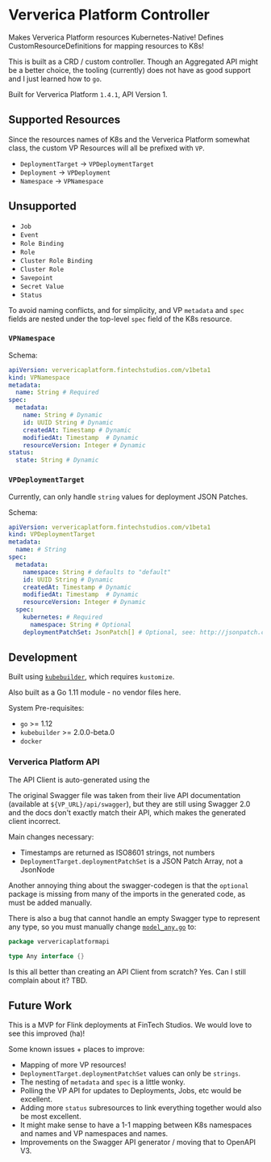 # Ververica Platform Controller

Makes Ververica Platform resources Kubernetes-Native! Defines CustomResourceDefinitions
for mapping resources to K8s!

This is built as a CRD / custom controller. Though an Aggregated API might be a better choice,
the tooling (currently) does not have as good support and I just learned how to `go`.

Built for Ververica Platform `1.4.1`, API Version 1.

## Supported Resources

Since the resources names of K8s and the Ververica Platform somewhat class, the 
custom VP Resources will all be prefixed with `VP`.

* `DeploymentTarget` -> `VPDeploymentTarget`
* `Deployment` -> `VPDeployment`
* `Namespace` -> `VPNamespace`

## Unsupported

* `Job`
* `Event`
* `Role Binding`
* `Role`
* `Cluster Role Binding`
* `Cluster Role`
* `Savepoint`
* `Secret Value`
* `Status`


To avoid naming conflicts, and for simplicity, and VP `metadata` and `spec` fields
are nested under the top-level `spec` field of the K8s resource.

### `VPNamespace`

Schema:
```yaml
apiVersion: ververicaplatform.fintechstudios.com/v1beta1
kind: VPNamespace
metadata:
  name: String # Required
spec:
  metadata:
    name: String # Dynamic
    id: UUID String # Dynamic
    createdAt: Timestamp # Dynamic
    modifiedAt: Timestamp  # Dynamic
    resourceVersion: Integer # Dynamic
status:
  state: String # Dynamic
```

### `VPDeploymentTarget`

Currently, can only handle `string` values for deployment JSON Patches.

Schema:
```yaml
apiVersion: ververicaplatform.fintechstudios.com/v1beta1
kind: VPDeploymentTarget
metadata:
  name: # String
spec:
  metadata:
    namespace: String # defaults to "default"
    id: UUID String # Dynamic
    createdAt: Timestamp # Dynamic
    modifiedAt: Timestamp  # Dynamic
    resourceVersion: Integer # Dynamic
  spec:
    kubernetes: # Required
      namespace: String # Optional
    deploymentPatchSet: JsonPatch[] # Optional, see: http://jsonpatch.com/
```

## Development

Built using [`kubebuilder`](https://github.com/kubernetes-sigs/kubebuilder),
which requires `kustomize`.


Also built as a Go 1.11 module - no vendor files here.

System Pre-requisites:
- `go` >= 1.12
- `kubebuilder` >= 2.0.0-beta.0
- `docker`

### Ververica Platform API

The API Client is auto-generated using the 

The original Swagger file was taken from their live API documentation (available at `${VP_URL}/api/swagger`),
but they are still using Swagger 2.0 and the docs don't exactly match their API, which
makes the generated client incorrect.

Main changes necessary:
* Timestamps are returned as ISO8601 strings, not numbers
* `DeploymentTarget.deploymentPatchSet` is a JSON Patch Array, not a JsonNode

Another annoying thing about the swagger-codegen is that the `optional` package is missing
from many of the imports in the generated code, as must be added manually.

There is also a bug that cannot handle an empty Swagger type to represent any type, so
you must manually change [`model_any.go`](./ververica-platform-api/model_any.go) to:

```go
package ververicaplatformapi

type Any interface {}
```

Is this all better than creating an API Client from scratch? Yes. Can I still complain about it? TBD. 


## Future Work

This is a MVP for Flink deployments at FinTech Studios. We would love to see this
improved (ha)! 

Some known issues + places to improve:
* Mapping of more VP resources!
* `DeploymentTarget.deploymentPatchSet` values can only be `strings`.
* The nesting of `metadata` and `spec` is a little wonky.
* Polling the VP API for updates to Deployments, Jobs, etc would be excellent.
* Adding more `status` subresources to link everything together would also be most excellent.
* It might make sense to have a 1-1 mapping between K8s namespaces and names and VP namespaces and names.
* Improvements on the Swagger API generator / moving that to OpenAPI V3.
